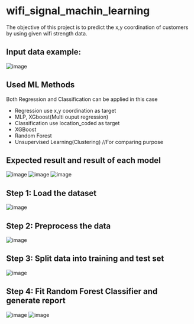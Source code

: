 # wifi_signal_machin_learning
The objective of this project is to predict the x,y coordination of customers by using given wifi strength data.

## Input data example:
![image](https://user-images.githubusercontent.com/40317107/139097424-0c5c1ec3-c945-4557-9fbc-9b4e179a70fe.png)

## Used ML Methods
Both Regression and Classification can be applied in this case
- Regression use x,y coordination as target
- MLP, XGboost(Multi ouput regression)
- Classification use location_coded as target
- XGBoost
- Random Forest
- Unsupervised Learning(Clustering) //For comparing purpose

## Expected result and result of each model
![image](https://user-images.githubusercontent.com/40317107/139098832-c643df4f-8d8a-4351-b349-1313cff5f9fc.png)
![image](https://user-images.githubusercontent.com/40317107/139098884-3aeb8f52-8b65-4ea8-90a7-8a1aba6b10dd.png)
![image](https://user-images.githubusercontent.com/40317107/139098985-2868ce65-e144-414d-9b50-64fcdc32ab1e.png)

## Step 1: Load the dataset
![image](https://user-images.githubusercontent.com/40317107/139099709-f9a63f7b-3cb2-4117-8b10-446a938f89fc.png)
## Step 2: Preprocess the data
![image](https://user-images.githubusercontent.com/40317107/139099689-4dace1e0-1a1b-4130-87d8-2c36b8998587.png)
## Step 3: Split data into training and test set
![image](https://user-images.githubusercontent.com/40317107/139099241-f38ec6df-cd72-4600-933a-6b43af530d06.png)
## Step 4: Fit Random Forest Classifier and generate report
![image](https://user-images.githubusercontent.com/40317107/139099377-8f815992-26de-4f08-bdee-b2ee3cd23d9a.png)
![image](https://user-images.githubusercontent.com/40317107/139099619-6bc6efa7-a9ae-4523-a3d6-05e83a810b4e.png)
